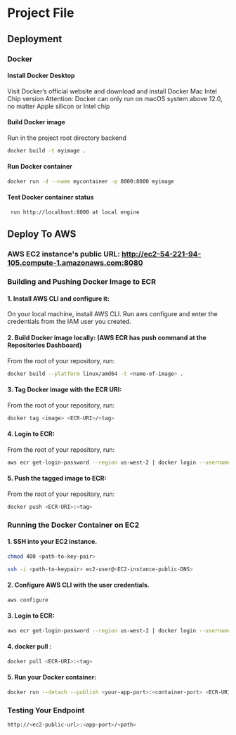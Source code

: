 # Project File

## Deployment

### Docker

#### Install Docker Desktop
Visit Docker’s official website and download and install Docker Mac Intel Chip version
Attention: Docker can only run on macOS system above 12.0, no matter Apple silicon or Intel chip 

#### Build Docker image
Run in the project root directory backend
```bash
docker build -t myimage .
```

#### Run Docker container
```bash
docker run -d --name mycontainer -p 8000:8000 myimage
```

#### Test Docker container status
```bash
 run http://localhost:8000 at local engine
```



## Deploy To AWS

### AWS EC2 instance's public URL: http://ec2-54-221-94-105.compute-1.amazonaws.com:8080

### Building and Pushing Docker Image to ECR

#### 1. Install AWS CLI and configure it:
On your local machine, install AWS CLI.
Run aws configure and enter the credentials from the IAM user you created.

#### 2. Build Docker image locally: (AWS ECR has push command at the Repositories Dashboard)
From the root of your repository, run:
```bash
docker build --platform linux/amd64 -t <name-of-image> .
```

#### 3. Tag Docker image with the ECR URI:
From the root of your repository, run:
```bash
docker tag <image> <ECR-URI>/<tag>
```

#### 4. Login to ECR:
From the root of your repository, run:
```bash
aws ecr get-login-password --region us-west-2 | docker login --username AWS --password-stdin <REPO_HOST>
```

#### 5. Push the tagged image to ECR:
From the root of your repository, run:
```bash
docker push <ECR-URI>:<tag>
```


### Running the Docker Container on EC2
#### 1. SSH into your EC2 instance.
```bash
chmod 400 <path-to-key-pair>
```
```bash
ssh -i <path-to-keypair> ec2-user@<EC2-instance-public-DNS>
```

#### 2. Configure AWS CLI with the user credentials.
```bash
aws configure
```

#### 3. Login to ECR:
```bash
aws ecr get-login-password --region us-west-2 | docker login --username AWS --password-stdin <REPO_HOST>
```

#### 4. docker pull <ECR-URI>:<tag>
```bash
docker pull <ECR-URI>:<tag>
```

#### 5. Run your Docker container:
```bash
docker run --detach --publish <your-app-port>:<container-port> <ECR-URI>:<tag>
```


### Testing Your Endpoint
```bash
http://<ec2-public-url>:<app-port>/<path>
```